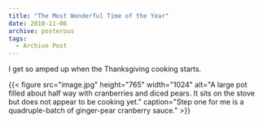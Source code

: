 ```yaml
---
title: "The Most Wonderful Time of the Year"
date: 2010-11-06
archive: posterous
tags: 
  - Archive Post
---
```


I get so amped up when the Thanksgiving cooking starts.

{{< figure 
	src="image.jpg" 
	height="765" 
	width="1024" 
	alt="A large pot filled about half way with cranberries and diced pears. It sits on the stove but does not appear to be cooking yet." 
	caption="Step one for me is a quadruple-batch of ginger-pear cranberry sauce." >}}